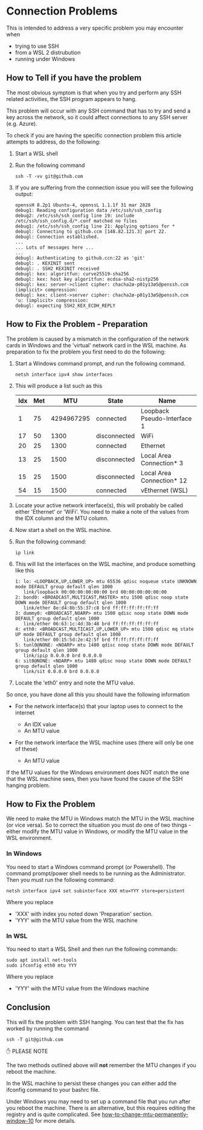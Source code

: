 # Connection Problems

This is intended to address a very specific problem you may encounter when

- trying to use SSH
- from a WSL 2 distrubution
- running under Windows

## How to Tell if you have the problem

The most obvious symptom is that when you try and perform any SSH related activities, the SSH program appears to hang.

This problem will occur with any SSH command that has to try and send a key across the network, so it could affect connections to any SSH server (e.g. Azure).

To check if you are having the specific connection problem this article attempts to address, do the following:

1. Start a WSL shell
2. Run the following command

   ```text
   ssh -T -vv git@github.com
   ```

3. If you are suffering from the connection issue you will see the following output:

   ```text
   openssH 8.2p1 Ubuntu-4, openssL 1.1.1f 31 mar 2828
   debug1: Reading configuration data /etc/ssh/ssh_config
   debug2: /etc/ssh/ssh_config line 19: include /etc/ssh/ssh_config.d/*.conf matched no files
   debug1: /etc/ssh/ssh_config line 21: Applying options for *
   debugl: Connecting to github.ccm [148.82.121.3] port 22.
   debugl: Connection established.
   ...
   ... Lots of messages here ...
   ...
   debugl: Authenticating to github.ccn:22 as 'git'
   debugl: . KEXINIT sent
   debugl: . SSH2 KEXINIT received
   debugl: kex: algoritfun: curve25519-sha256
   debugl: kex: host key algoritfun: ecdsa-sha2-nistp256
   debugl: kex: server->client cipher: chacha2ø-p01y13øS@penssh.ccm (implicit> compression:
   debugl: kex: client->server cipher: chacha2ø-p01y13øS@penssh.ccm 'u: (implicit> compression:
   debugl: expecting SSH2_KEX_ECDH_REPLY
   ```

## How to Fix the Problem - Preparation

The problem is caused by a mismatch in the configuration of the network cards in Windows and the 'virtual' network card in the WSL machine.  As preparation to fix the problem you first need to do the following:

1. Start a Windows command prompt, and run the following command.

   ```text
   netsh interface ipv4 show interfaces
   ```

2. This will produce a list such as this

   |Idx|   Met    |   MTU    |    State     |         Name                |
   |---|----------|----------|--------------|-----------------------------|
   |  1|        75|4294967295|     connected| Loopback Pseudo-Interface 1 |
   | 17|        50|      1300|  disconnected| WiFi                        |
   | 20|        25|      1300|     connected| Ethernet                    |
   | 13|        25|      1500|  disconnected| Local Area Connection* 3    |
   | 15|        25|      1500|  disconnected| Local Area Connection* 12   |
   | 54|        15|      1500|     connected| vEthernet (WSL)             |

3. Locate your active network interface(s), this will probably be called either 'Ethernet' or 'WiFi'.  You need to make a note of the values from the IDX column and the MTU column.
4. Now start a shell on the WSL machine.
5. Run the following command:

   ```text
   ip link
   ```

6. This will list the interfaces on the WSL machine, and produce something like this

   ```text
   1: lo: <LOOPBACK,UP,LOWER_UP> mtu 65536 qdisc noqueue state UNKNOWN mode DEFAULT group default qlen 1000
      link/loopback 00:00:00:00:00:00 brd 00:00:00:00:00:00
   2: bond0: <BROADCAST,MULTICAST,MASTER> mtu 1500 qdisc noop state DOWN mode DEFAULT group default qlen 1000
      link/ether 8e:d4:8b:55:37:c8 brd ff:ff:ff:ff:ff:ff
   3: dummy0: <BROADCAST,NOARP> mtu 1500 qdisc noop state DOWN mode DEFAULT group default qlen 1000
      link/ether 06:63:1c:4d:3b:48 brd ff:ff:ff:ff:ff:ff
   4: eth0: <BROADCAST,MULTICAST,UP,LOWER_UP> mtu 1500 qdisc mq state UP mode DEFAULT group default qlen 1000
      link/ether 00:15:5d:2e:42:5f brd ff:ff:ff:ff:ff:ff
   5: tunl0@NONE: <NOARP> mtu 1480 qdisc noop state DOWN mode DEFAULT group default qlen 1000
      link/ipip 0.0.0.0 brd 0.0.0.0
   6: sit0@NONE: <NOARP> mtu 1480 qdisc noop state DOWN mode DEFAULT group default qlen 1000
      link/sit 0.0.0.0 brd 0.0.0.0
   ```

7. Locate the 'eth0' entry and note the MTU value.

So once, you have done all this you should have the following information

- For the network interface(s) that your laptop uses to connect to the internet
  - An IDX value
  - An MTU value

- For the network interface the WSL machine uses (there will only be one of these)
  - An MTU value

If the MTU values for the Windows environment does NOT match the one that the WSL machine sees, then you have found the cause of the SSH hanging problem.

## How to Fix the Problem

We need to make the MTU in Windows match the MTU in the WSL machine (or vice versa).  So to correct the situation you must do one of two things - either modify the MTU value in Windows, or modify the MTU value in the WSL environment.

### In Windows

You need to start a Windows command prompt (or Powershell).  The command prompt/power shell needs to be running as the Administrator.  Then you must run the following command:

```text
netsh interface ipv4 set subinterface XXX mtu=YYY store=persistent
```

Where you replace

- 'XXX' with index you noted down 'Preparation' section.
- 'YYY' with the MTU value from the WSL machine

### In WSL

You need to start a WSL Shell and then run the following commands:

```text
sudo apt install net-tools
sudo ifconfig eth0 mtu YYY
```

Where you replace

- 'YYY' with the MTU value from the Windows machine

## Conclusion

This will fix the problem with SSH hanging.  You can test that the fix has worked by running the command

```text
ssh -T git@github.com
```

:hand: PLEASE NOTE

The two methods outlined above will **not** remember the MTU changes if you reboot the machine.

In the WSL machine to persist these changes you can either add the ifconfig command to your bashrc file.

Under Windows you may need to set up a command file that you run after you reboot the machine.  There is an alternative, but this requires editing the registry and is quite complicated.  See [how-to-change-mtu-permanently-window-10](how-to-change-mtu-permanently-window-10.md) for more details.
